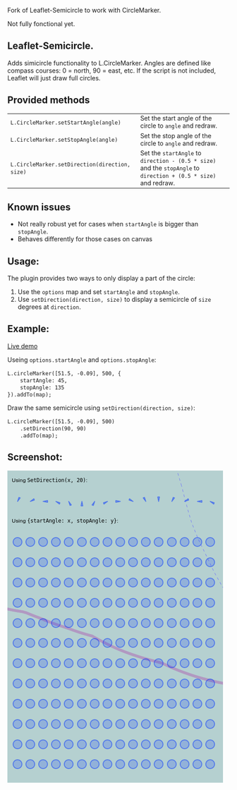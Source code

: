 Fork of Leaflet-Semicircle to work with CircleMarker.

Not fully fonctional yet.

Leaflet-Semicircle.
-------------------

Adds simicircle functionality to L.CircleMarker. Angles are defined like compass courses: 0 = north, 90 = east, etc. If the script is not included, Leaflet will just draw full circles.

## Provided methods ##
<table>
<tr><td><code>L.CircleMarker.setStartAngle(angle)</code></td><td>Set the start angle of the circle to <code>angle</code> and redraw.</td></tr>
<tr><td><code>L.CircleMarker.setStopAngle(angle)</code></td><td>Set the stop angle of the circle to <code>angle</code> and redraw.</td></tr>
<tr><td><code>L.CircleMarker.setDirection(direction, size)</code></td><td>Set the <code>startAngle</code> to <code>direction - (0.5 * size)</code> and the <code>stopAngle</code> to <code>direction + (0.5 * size)</code> and redraw.</td></tr>
</table>

## Known issues
 - Not really robust yet for cases when `startAngle` is bigger than `stopAngle`.
 - Behaves differently for those cases on canvas

## Usage:
The plugin provides two ways to only display a part of the circle:
1. Use the `options` map and set `startAngle` and `stopAngle`.
2. Use `setDirection(direction, size)` to display a semicircle of `size` degrees at `direction`.

## Example:
[Live demo](http://jieter.github.com/Leaflet-semicircle/example-semicircle.html)

Useing `options.startAngle` and `options.stopAngle`:
```
L.circleMarker([51.5, -0.09], 500, {
	startAngle: 45,
	stopAngle: 135
}).addTo(map);
```

Draw the same semicircle using `setDirection(direction, size)`:
```
L.circleMarker([51.5, -0.09], 500)
	.setDirection(90, 90)
	.addTo(map);
```

## Screenshot:

![Semicircles screenshot](screenshot.png)

